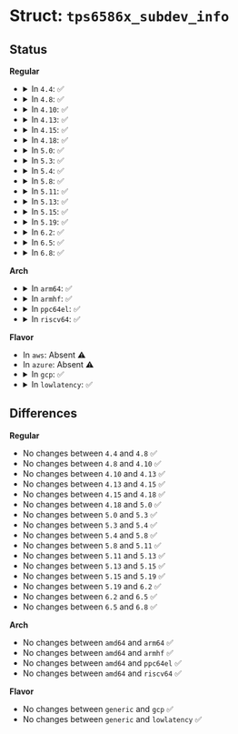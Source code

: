 # Struct: <code>tps6586x_subdev_info</code>

## Status
<b>Regular</b>
<ul>
<li>
<details>
<summary>In <code>4.4</code>: ✅</summary>

```c
struct tps6586x_subdev_info {
    int id;
    const char *name;
    void *platform_data;
    struct device_node *of_node;
};
```
</details>
</li>
<li>
<details>
<summary>In <code>4.8</code>: ✅</summary>

```c
struct tps6586x_subdev_info {
    int id;
    const char *name;
    void *platform_data;
    struct device_node *of_node;
};
```
</details>
</li>
<li>
<details>
<summary>In <code>4.10</code>: ✅</summary>

```c
struct tps6586x_subdev_info {
    int id;
    const char *name;
    void *platform_data;
    struct device_node *of_node;
};
```
</details>
</li>
<li>
<details>
<summary>In <code>4.13</code>: ✅</summary>

```c
struct tps6586x_subdev_info {
    int id;
    const char *name;
    void *platform_data;
    struct device_node *of_node;
};
```
</details>
</li>
<li>
<details>
<summary>In <code>4.15</code>: ✅</summary>

```c
struct tps6586x_subdev_info {
    int id;
    const char *name;
    void *platform_data;
    struct device_node *of_node;
};
```
</details>
</li>
<li>
<details>
<summary>In <code>4.18</code>: ✅</summary>

```c
struct tps6586x_subdev_info {
    int id;
    const char *name;
    void *platform_data;
    struct device_node *of_node;
};
```
</details>
</li>
<li>
<details>
<summary>In <code>5.0</code>: ✅</summary>

```c
struct tps6586x_subdev_info {
    int id;
    const char *name;
    void *platform_data;
    struct device_node *of_node;
};
```
</details>
</li>
<li>
<details>
<summary>In <code>5.3</code>: ✅</summary>

```c
struct tps6586x_subdev_info {
    int id;
    const char *name;
    void *platform_data;
    struct device_node *of_node;
};
```
</details>
</li>
<li>
<details>
<summary>In <code>5.4</code>: ✅</summary>

```c
struct tps6586x_subdev_info {
    int id;
    const char *name;
    void *platform_data;
    struct device_node *of_node;
};
```
</details>
</li>
<li>
<details>
<summary>In <code>5.8</code>: ✅</summary>

```c
struct tps6586x_subdev_info {
    int id;
    const char *name;
    void *platform_data;
    struct device_node *of_node;
};
```
</details>
</li>
<li>
<details>
<summary>In <code>5.11</code>: ✅</summary>

```c
struct tps6586x_subdev_info {
    int id;
    const char *name;
    void *platform_data;
    struct device_node *of_node;
};
```
</details>
</li>
<li>
<details>
<summary>In <code>5.13</code>: ✅</summary>

```c
struct tps6586x_subdev_info {
    int id;
    const char *name;
    void *platform_data;
    struct device_node *of_node;
};
```
</details>
</li>
<li>
<details>
<summary>In <code>5.15</code>: ✅</summary>

```c
struct tps6586x_subdev_info {
    int id;
    const char *name;
    void *platform_data;
    struct device_node *of_node;
};
```
</details>
</li>
<li>
<details>
<summary>In <code>5.19</code>: ✅</summary>

```c
struct tps6586x_subdev_info {
    int id;
    const char *name;
    void *platform_data;
    struct device_node *of_node;
};
```
</details>
</li>
<li>
<details>
<summary>In <code>6.2</code>: ✅</summary>

```c
struct tps6586x_subdev_info {
    int id;
    const char *name;
    void *platform_data;
    struct device_node *of_node;
};
```
</details>
</li>
<li>
<details>
<summary>In <code>6.5</code>: ✅</summary>

```c
struct tps6586x_subdev_info {
    int id;
    const char *name;
    void *platform_data;
    struct device_node *of_node;
};
```
</details>
</li>
<li>
<details>
<summary>In <code>6.8</code>: ✅</summary>

```c
struct tps6586x_subdev_info {
    int id;
    const char *name;
    void *platform_data;
    struct device_node *of_node;
};
```
</details>
</li>
</ul>
<b>Arch</b>
<ul>
<li>
<details>
<summary>In <code>arm64</code>: ✅</summary>

```c
struct tps6586x_subdev_info {
    int id;
    const char *name;
    void *platform_data;
    struct device_node *of_node;
};
```
</details>
</li>
<li>
<details>
<summary>In <code>armhf</code>: ✅</summary>

```c
struct tps6586x_subdev_info {
    int id;
    const char *name;
    void *platform_data;
    struct device_node *of_node;
};
```
</details>
</li>
<li>
<details>
<summary>In <code>ppc64el</code>: ✅</summary>

```c
struct tps6586x_subdev_info {
    int id;
    const char *name;
    void *platform_data;
    struct device_node *of_node;
};
```
</details>
</li>
<li>
<details>
<summary>In <code>riscv64</code>: ✅</summary>

```c
struct tps6586x_subdev_info {
    int id;
    const char *name;
    void *platform_data;
    struct device_node *of_node;
};
```
</details>
</li>
</ul>
<b>Flavor</b>
<ul>
<li>
In <code>aws</code>: Absent ⚠️
</li>
<li>
In <code>azure</code>: Absent ⚠️
</li>
<li>
<details>
<summary>In <code>gcp</code>: ✅</summary>

```c
struct tps6586x_subdev_info {
    int id;
    const char *name;
    void *platform_data;
    struct device_node *of_node;
};
```
</details>
</li>
<li>
<details>
<summary>In <code>lowlatency</code>: ✅</summary>

```c
struct tps6586x_subdev_info {
    int id;
    const char *name;
    void *platform_data;
    struct device_node *of_node;
};
```
</details>
</li>
</ul>

## Differences
<b>Regular</b>
<ul>
<li>
No changes between <code>4.4</code> and <code>4.8</code> ✅
</li>
<li>
No changes between <code>4.8</code> and <code>4.10</code> ✅
</li>
<li>
No changes between <code>4.10</code> and <code>4.13</code> ✅
</li>
<li>
No changes between <code>4.13</code> and <code>4.15</code> ✅
</li>
<li>
No changes between <code>4.15</code> and <code>4.18</code> ✅
</li>
<li>
No changes between <code>4.18</code> and <code>5.0</code> ✅
</li>
<li>
No changes between <code>5.0</code> and <code>5.3</code> ✅
</li>
<li>
No changes between <code>5.3</code> and <code>5.4</code> ✅
</li>
<li>
No changes between <code>5.4</code> and <code>5.8</code> ✅
</li>
<li>
No changes between <code>5.8</code> and <code>5.11</code> ✅
</li>
<li>
No changes between <code>5.11</code> and <code>5.13</code> ✅
</li>
<li>
No changes between <code>5.13</code> and <code>5.15</code> ✅
</li>
<li>
No changes between <code>5.15</code> and <code>5.19</code> ✅
</li>
<li>
No changes between <code>5.19</code> and <code>6.2</code> ✅
</li>
<li>
No changes between <code>6.2</code> and <code>6.5</code> ✅
</li>
<li>
No changes between <code>6.5</code> and <code>6.8</code> ✅
</li>
</ul>
<b>Arch</b>
<ul>
<li>
No changes between <code>amd64</code> and <code>arm64</code> ✅
</li>
<li>
No changes between <code>amd64</code> and <code>armhf</code> ✅
</li>
<li>
No changes between <code>amd64</code> and <code>ppc64el</code> ✅
</li>
<li>
No changes between <code>amd64</code> and <code>riscv64</code> ✅
</li>
</ul>
<b>Flavor</b>
<ul>
<li>
No changes between <code>generic</code> and <code>gcp</code> ✅
</li>
<li>
No changes between <code>generic</code> and <code>lowlatency</code> ✅
</li>
</ul>
